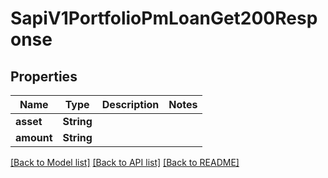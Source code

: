 # SapiV1PortfolioPmLoanGet200Response

## Properties

Name | Type | Description | Notes
------------ | ------------- | ------------- | -------------
**asset** | **String** |  | 
**amount** | **String** |  | 

[[Back to Model list]](../README.md#documentation-for-models) [[Back to API list]](../README.md#documentation-for-api-endpoints) [[Back to README]](../README.md)


